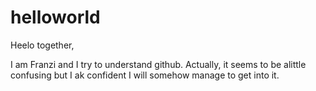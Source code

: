 # helloworld
Heelo together, 

I am Franzi and I try to understand github. Actually, it seems to be alittle confusing but I ak confident I will somehow manage to get into it. 


